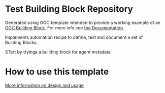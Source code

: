 # Test Building Block Repository

Generated using OGC template intended to provide a working example of an [OGC Building Block](https:blocks.ogc.org). For more info see [the Documentation](https://ogcincubator.github.io/bblocks-docs/).

Implements automation recipe to define, test and document a set of Building Blocks.

STart by tryinga a building block for agent metadata

# How to use this template

[More information on design and usage](https://github.com/opengeospatial/bblock-template/blob/master/USAGE.md)


